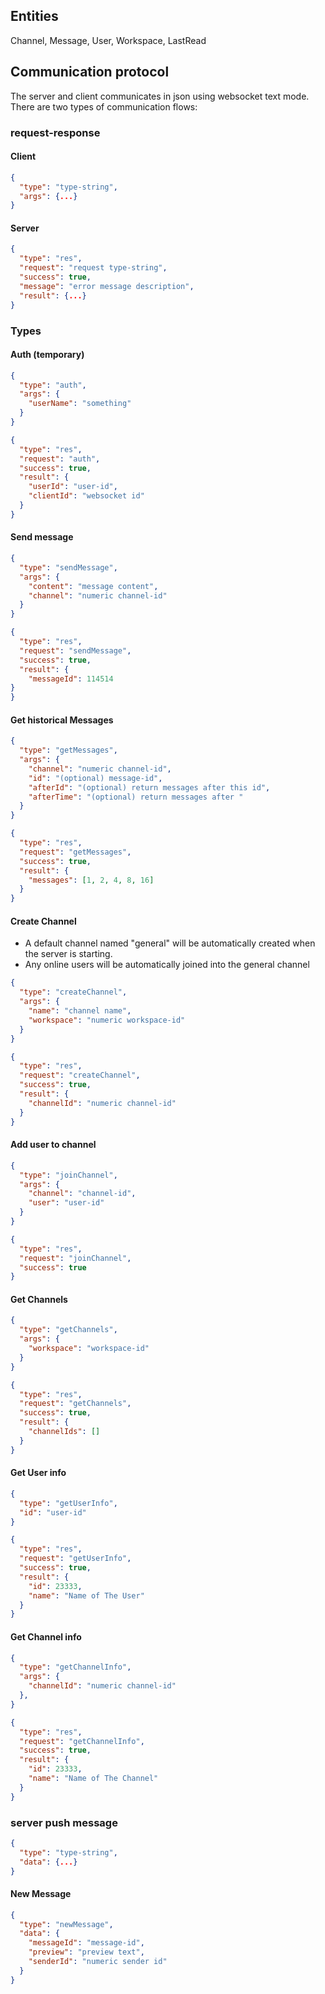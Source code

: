 ## Entities
Channel, Message, User, Workspace, LastRead

## Communication protocol
The server and client communicates in json using websocket text mode. There are two types of communication flows:
### request-response
#### Client
```json
{
  "type": "type-string",
  "args": {...}
}
```
#### Server
```json
{
  "type": "res",
  "request": "request type-string",
  "success": true,
  "message": "error message description",
  "result": {...}
}
```


### Types
#### Auth (temporary)
```json
{
  "type": "auth",
  "args": {
    "userName": "something"
  }
}
```
```json
{
  "type": "res",
  "request": "auth",
  "success": true,
  "result": {
    "userId": "user-id",
    "clientId": "websocket id"
  }
}
```

#### Send message
```json
{
  "type": "sendMessage",
  "args": {
    "content": "message content",
    "channel": "numeric channel-id"
  }
}
```
```json
{
  "type": "res",
  "request": "sendMessage",
  "success": true,
  "result": {
    "messageId": 114514
}
}
```

#### Get historical Messages
```json
{
  "type": "getMessages",
  "args": {
    "channel": "numeric channel-id",
    "id": "(optional) message-id",
    "afterId": "(optional) return messages after this id",
    "afterTime": "(optional) return messages after "
  }
}
```
```json
{
  "type": "res",
  "request": "getMessages",
  "success": true,
  "result": {
    "messages": [1, 2, 4, 8, 16]
  }
}
```

#### Create Channel
* A default channel named "general" will be automatically created when the server is starting.
* Any online users will be automatically joined into the general channel
```json
{
  "type": "createChannel",
  "args": {
    "name": "channel name",
    "workspace": "numeric workspace-id"
  }
}
```
```json
{
  "type": "res",
  "request": "createChannel",
  "success": true,
  "result": {
    "channelId": "numeric channel-id"
  }
}
```

#### Add user to channel
```json
{
  "type": "joinChannel",
  "args": {
    "channel": "channel-id",
    "user": "user-id"
  }
}
```
```json
{
  "type": "res",
  "request": "joinChannel",
  "success": true
}
```

#### Get Channels
```json
{
  "type": "getChannels",
  "args": {
    "workspace": "workspace-id"
  }
}
```
```json
{
  "type": "res",
  "request": "getChannels",
  "success": true,
  "result": {
    "channelIds": []
  }
}
```

#### Get User info
```json
{
  "type": "getUserInfo",
  "id": "user-id"
}
```
```json
{
  "type": "res",
  "request": "getUserInfo",
  "success": true,
  "result": {
    "id": 23333,
    "name": "Name of The User"
  }
}
```
#### Get Channel info

```json
{
  "type": "getChannelInfo",
  "args": {
    "channelId": "numeric channel-id"
  },
}
```
```json
{
  "type": "res",
  "request": "getChannelInfo",
  "success": true,
  "result": {
    "id": 23333,
    "name": "Name of The Channel"
  }
}
```

### server push message
```json
{
  "type": "type-string",
  "data": {...}
}
```

#### New Message
```json
{
  "type": "newMessage",
  "data": {
    "messageId": "message-id",
    "preview": "preview text",
    "senderId": "numeric sender id"
  }
}
```


